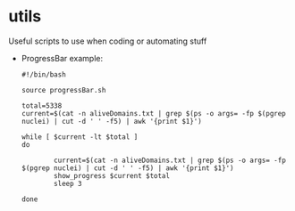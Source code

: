 # utils
Useful scripts to use when coding or automating stuff

- ProgressBar example:

  ```
  #!/bin/bash

  source progressBar.sh

  total=5338
  current=$(cat -n aliveDomains.txt | grep $(ps -o args= -fp $(pgrep nuclei) | cut -d ' ' -f5) | awk '{print $1}')

  while [ $current -lt $total ]
  do

          current=$(cat -n aliveDomains.txt | grep $(ps -o args= -fp $(pgrep nuclei) | cut -d ' ' -f5) | awk '{print $1}')
          show_progress $current $total
          sleep 3

  done
  ```
